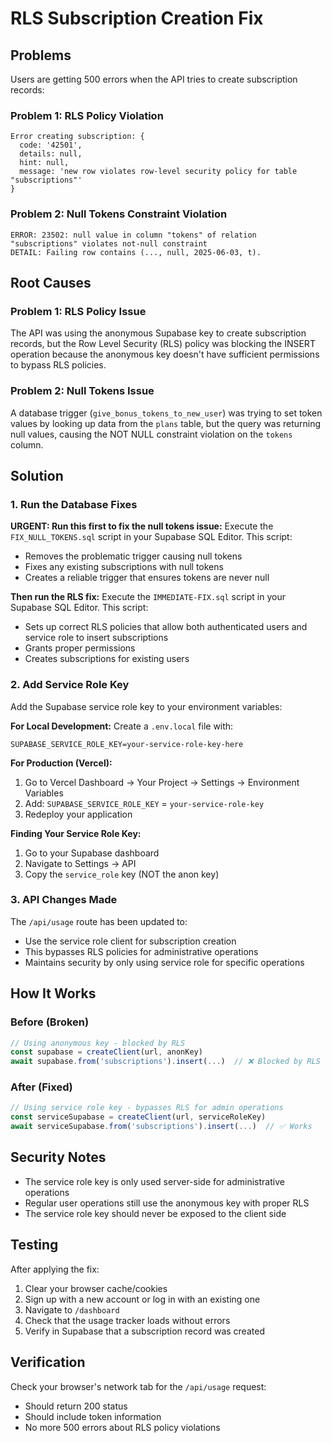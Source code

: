 # RLS Subscription Creation Fix

## Problems
Users are getting 500 errors when the API tries to create subscription records:

### Problem 1: RLS Policy Violation
```
Error creating subscription: {
  code: '42501',
  details: null,
  hint: null,
  message: 'new row violates row-level security policy for table "subscriptions"'
}
```

### Problem 2: Null Tokens Constraint Violation
```
ERROR: 23502: null value in column "tokens" of relation "subscriptions" violates not-null constraint
DETAIL: Failing row contains (..., null, 2025-06-03, t).
```

## Root Causes

### Problem 1: RLS Policy Issue
The API was using the anonymous Supabase key to create subscription records, but the Row Level Security (RLS) policy was blocking the INSERT operation because the anonymous key doesn't have sufficient permissions to bypass RLS policies.

### Problem 2: Null Tokens Issue
A database trigger (`give_bonus_tokens_to_new_user`) was trying to set token values by looking up data from the `plans` table, but the query was returning null values, causing the NOT NULL constraint violation on the `tokens` column.

## Solution

### 1. Run the Database Fixes

**URGENT: Run this first to fix the null tokens issue:**
Execute the `FIX_NULL_TOKENS.sql` script in your Supabase SQL Editor. This script:
- Removes the problematic trigger causing null tokens
- Fixes any existing subscriptions with null tokens
- Creates a reliable trigger that ensures tokens are never null

**Then run the RLS fix:**
Execute the `IMMEDIATE-FIX.sql` script in your Supabase SQL Editor. This script:
- Sets up correct RLS policies that allow both authenticated users and service role to insert subscriptions
- Grants proper permissions
- Creates subscriptions for existing users

### 2. Add Service Role Key
Add the Supabase service role key to your environment variables:

**For Local Development:**
Create a `.env.local` file with:
```env
SUPABASE_SERVICE_ROLE_KEY=your-service-role-key-here
```

**For Production (Vercel):**
1. Go to Vercel Dashboard → Your Project → Settings → Environment Variables
2. Add: `SUPABASE_SERVICE_ROLE_KEY` = `your-service-role-key`
3. Redeploy your application

**Finding Your Service Role Key:**
1. Go to your Supabase dashboard
2. Navigate to Settings → API
3. Copy the `service_role` key (NOT the anon key)

### 3. API Changes Made
The `/api/usage` route has been updated to:
- Use the service role client for subscription creation
- This bypasses RLS policies for administrative operations
- Maintains security by only using service role for specific operations

## How It Works

### Before (Broken)
```javascript
// Using anonymous key - blocked by RLS
const supabase = createClient(url, anonKey)
await supabase.from('subscriptions').insert(...)  // ❌ Blocked by RLS
```

### After (Fixed)
```javascript
// Using service role key - bypasses RLS for admin operations
const serviceSupabase = createClient(url, serviceRoleKey)
await serviceSupabase.from('subscriptions').insert(...)  // ✅ Works
```

## Security Notes
- The service role key is only used server-side for administrative operations
- Regular user operations still use the anonymous key with proper RLS
- The service role key should never be exposed to the client side

## Testing
After applying the fix:
1. Clear your browser cache/cookies
2. Sign up with a new account or log in with an existing one
3. Navigate to `/dashboard`
4. Check that the usage tracker loads without errors
5. Verify in Supabase that a subscription record was created

## Verification
Check your browser's network tab for the `/api/usage` request:
- Should return 200 status
- Should include token information
- No more 500 errors about RLS policy violations
